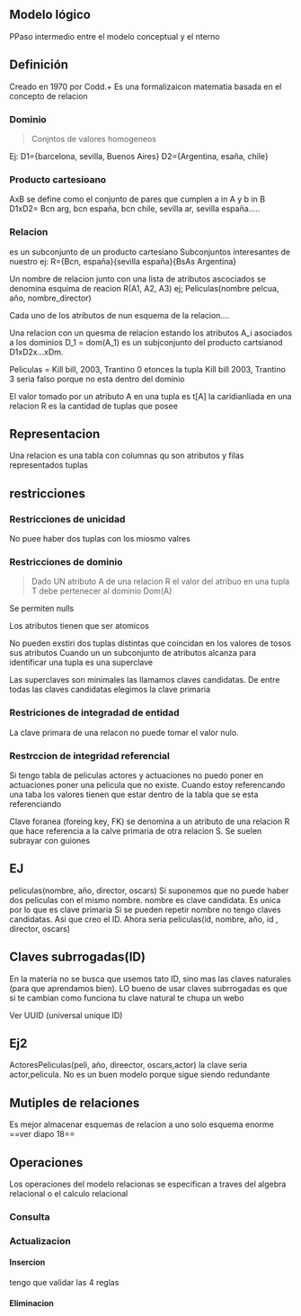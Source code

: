 ## Modelo lógico 
PPaso intermedio entre el modelo conceptual y el nterno

## Definición
Creado en 1970 por Codd.+
Es una formalizaicon matematia basada en el concepto de relacion

### Dominio
> Conjntos de valores homogeneos

Ej: D1={barcelona, sevilla, Buenos Aires}
D2={Argentina, esaña, chile}

### Producto cartesioano 
AxB se define como el conjunto de pares que cumplen a in A y b in B
D1xD2= Bcn arg, bcn españa, bcn chile, sevilla ar, sevilla españa.....

### Relacion
es un subconjunto de un producto cartesiano
Subconjuntos interesantes de nuestro ej: R={Bcn, españa}{sevilla españa}{BsAs Argentina}

Un nombre de relacion junto con una lista de atributos ascociados se denomina esquima de reacion 
R(A1, A2, A3)
ej; Peliculas(nombre pelcua, año, nombre_director)

Cada uno de los atributos de nun esquema de la relacion....


Una relacion con un quesma de relacion estando los atributos A_i asociados a los dominios D_1 = dom(A_1) es un subjconjunto del producto cartsianod D1xD2x...xDm.

Peliculas = Kill bill, 2003, Trantino 0
etonces la tupla Kill bill 2003, Trantino 3 seria falso porque no esta dentro del dominio

El valor tomado por un atributo A en una tupla es t[A]
la caridianliada en una relacion R es la cantidad de tuplas que posee

## Representacion
Una relacion es una tabla con columnas qu son atributos y filas representados tuplas

## restricciones
### Restricciones de unicidad 
No puee haber dos tuplas con los miosmo valres

### Restricciones de dominio
> Dado UN atributo A de una relacion R el valor del atribuo en una tupla T debe pertenecer al dominio Dom(A)

Se permiten nulls

Los atributos tienen que ser atomicos

No pueden exstiri dos tuplas distintas que coincidan en los valores de tosos sus atributos 
Cuando un un subconjunto de atributos alcanza para identificar una tupla es una superclave

Las superclaves son minimales las llamamos claves candidatas. 
De entre todas las claves candidatas elegimos la clave primaria

### Restriciones de integradad de entidad 
La clave primara de una relacon no puede tomar el valor nulo.


### Restrccion de integridad referencial
Si tengo tabla de peliculas actores y actuaciones no puedo poner en actuaciones poner una pelicula que no existe. Cuando estoy referencando una taba los valores tienen que estar dentro de la tabla que se esta referenciando

Clave foranea (foreing key, FK) se denomina a un atributo de una relacion R que hace referencia a la calve primaria de otra relacion S. Se suelen subrayar con guiones
## EJ
peliculas(nombre, año, director, oscars)
Si suponemos que no puede haber dos peliculas con el mismo nombre. nombre es clave candidata. Es unica por lo que es clave primaria
Si se pueden repetir nombre no tengo claves candidatas. Asi que creo el ID.
Ahora seria peliculas(id, nombre, año, id , director, oscars)

## Claves subrrogadas(ID)
En la materia no se busca que usemos tato ID, sino mas las claves naturales (para que aprendamos bien).
LO bueno de usar claves subrrogadas es que si te cambian como funciona tu clave natural te chupa un webo

Ver UUID (universal unique ID)

## Ej2
ActoresPeliculas(peli, año, direector, oscars,actor)
la clave seria actor,pelicula.
No es un buen modelo porque sigue siendo redundante

## Mutiples de relaciones
Es mejor almacenar esquemas de relacion a uno solo esquema enorme
==ver diapo 18==



## Operaciones 

Los operaciones del modelo relacionas se especifican a traves del algebra relacional o el calculo relacional

### Consulta 
### Actualizacion

#### Insercion
tengo que validar las 4 reglas
#### Eliminacion

####
